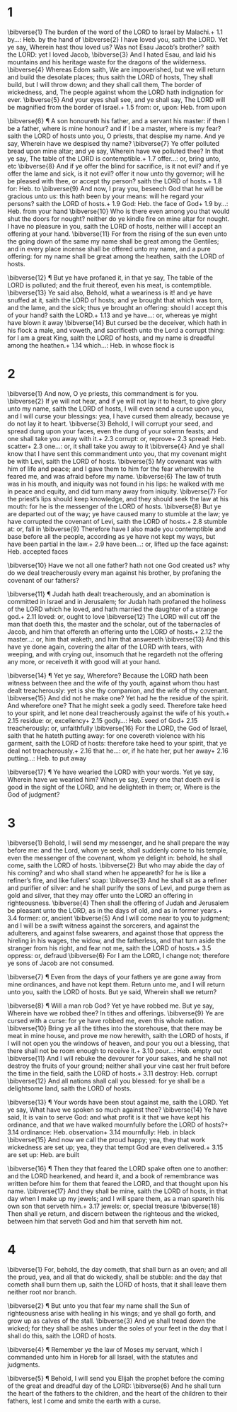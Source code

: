 # 1 
\bibverse{1} The burden of the word of the LORD to Israel by Malachi.+ 1.1 by…: Heb. by the hand of \bibverse{2} I have loved you, saith the LORD. Yet ye say, Wherein hast thou loved us? Was not Esau Jacob’s brother? saith the LORD: yet I loved Jacob, \bibverse{3} And I hated Esau, and laid his mountains and his heritage waste for the dragons of the wilderness. \bibverse{4} Whereas Edom saith, We are impoverished, but we will return and build the desolate places; thus saith the LORD of hosts, They shall build, but I will throw down; and they shall call them, The border of wickedness, and, The people against whom the LORD hath indignation for ever. \bibverse{5} And your eyes shall see, and ye shall say, The LORD will be magnified from the border of Israel.+ 1.5 from: or, upon: Heb. from upon 

\bibverse{6} ¶ A son honoureth his father, and a servant his master: if then I be a father, where is mine honour? and if I be a master, where is my fear? saith the LORD of hosts unto you, O priests, that despise my name. And ye say, Wherein have we despised thy name? \bibverse{7} Ye offer polluted bread upon mine altar; and ye say, Wherein have we polluted thee? In that ye say, The table of the LORD is contemptible.+ 1.7 offer…: or, bring unto, etc \bibverse{8} And if ye offer the blind for sacrifice, is it not evil? and if ye offer the lame and sick, is it not evil? offer it now unto thy governor; will he be pleased with thee, or accept thy person? saith the LORD of hosts.+ 1.8 for: Heb. to \bibverse{9} And now, I pray you, beseech God that he will be gracious unto us: this hath been by your means: will he regard your persons? saith the LORD of hosts.+ 1.9 God: Heb. the face of God+ 1.9 by…: Heb. from your hand \bibverse{10} Who is there even among you that would shut the doors for nought? neither do ye kindle fire on mine altar for nought. I have no pleasure in you, saith the LORD of hosts, neither will I accept an offering at your hand. \bibverse{11} For from the rising of the sun even unto the going down of the same my name shall be great among the Gentiles; and in every place incense shall be offered unto my name, and a pure offering: for my name shall be great among the heathen, saith the LORD of hosts. 

\bibverse{12} ¶ But ye have profaned it, in that ye say, The table of the LORD is polluted; and the fruit thereof, even his meat, is contemptible. \bibverse{13} Ye said also, Behold, what a weariness is it! and ye have snuffed at it, saith the LORD of hosts; and ye brought that which was torn, and the lame, and the sick; thus ye brought an offering: should I accept this of your hand? saith the LORD.+ 1.13 and ye have…: or, whereas ye might have blown it away \bibverse{14} But cursed be the deceiver, which hath in his flock a male, and voweth, and sacrificeth unto the Lord a corrupt thing: for I am a great King, saith the LORD of hosts, and my name is dreadful among the heathen.+ 1.14 which…: Heb. in whose flock is 

# 2 
\bibverse{1} And now, O ye priests, this commandment is for you. \bibverse{2} If ye will not hear, and if ye will not lay it to heart, to give glory unto my name, saith the LORD of hosts, I will even send a curse upon you, and I will curse your blessings: yea, I have cursed them already, because ye do not lay it to heart. \bibverse{3} Behold, I will corrupt your seed, and spread dung upon your faces, even the dung of your solemn feasts; and one shall take you away with it.+ 2.3 corrupt: or, reprove+ 2.3 spread: Heb. scatter+ 2.3 one…: or, it shall take you away to it \bibverse{4} And ye shall know that I have sent this commandment unto you, that my covenant might be with Levi, saith the LORD of hosts. \bibverse{5} My covenant was with him of life and peace; and I gave them to him for the fear wherewith he feared me, and was afraid before my name. \bibverse{6} The law of truth was in his mouth, and iniquity was not found in his lips: he walked with me in peace and equity, and did turn many away from iniquity. \bibverse{7} For the priest’s lips should keep knowledge, and they should seek the law at his mouth: for he is the messenger of the LORD of hosts. \bibverse{8} But ye are departed out of the way; ye have caused many to stumble at the law; ye have corrupted the covenant of Levi, saith the LORD of hosts.+ 2.8 stumble at: or, fall in \bibverse{9} Therefore have I also made you contemptible and base before all the people, according as ye have not kept my ways, but have been partial in the law.+ 2.9 have been…: or, lifted up the face against: Heb. accepted faces 

\bibverse{10} Have we not all one father? hath not one God created us? why do we deal treacherously every man against his brother, by profaning the covenant of our fathers? 

\bibverse{11} ¶ Judah hath dealt treacherously, and an abomination is committed in Israel and in Jerusalem; for Judah hath profaned the holiness of the LORD which he loved, and hath married the daughter of a strange god.+ 2.11 loved: or, ought to love \bibverse{12} The LORD will cut off the man that doeth this, the master and the scholar, out of the tabernacles of Jacob, and him that offereth an offering unto the LORD of hosts.+ 2.12 the master…: or, him that waketh, and him that answereth \bibverse{13} And this have ye done again, covering the altar of the LORD with tears, with weeping, and with crying out, insomuch that he regardeth not the offering any more, or receiveth it with good will at your hand. 

\bibverse{14} ¶ Yet ye say, Wherefore? Because the LORD hath been witness between thee and the wife of thy youth, against whom thou hast dealt treacherously: yet is she thy companion, and the wife of thy covenant. \bibverse{15} And did not he make one? Yet had he the residue of the spirit. And wherefore one? That he might seek a godly seed. Therefore take heed to your spirit, and let none deal treacherously against the wife of his youth.+ 2.15 residue: or, excellency+ 2.15 godly…: Heb. seed of God+ 2.15 treacherously: or, unfaithfully \bibverse{16} For the LORD, the God of Israel, saith that he hateth putting away: for one covereth violence with his garment, saith the LORD of hosts: therefore take heed to your spirit, that ye deal not treacherously.+ 2.16 that he…: or, if he hate her, put her away+ 2.16 putting…: Heb. to put away 

\bibverse{17} ¶ Ye have wearied the LORD with your words. Yet ye say, Wherein have we wearied him? When ye say, Every one that doeth evil is good in the sight of the LORD, and he delighteth in them; or, Where is the God of judgment? 

# 3 
\bibverse{1} Behold, I will send my messenger, and he shall prepare the way before me: and the Lord, whom ye seek, shall suddenly come to his temple, even the messenger of the covenant, whom ye delight in: behold, he shall come, saith the LORD of hosts. \bibverse{2} But who may abide the day of his coming? and who shall stand when he appeareth? for he is like a refiner’s fire, and like fullers’ soap: \bibverse{3} And he shall sit as a refiner and purifier of silver: and he shall purify the sons of Levi, and purge them as gold and silver, that they may offer unto the LORD an offering in righteousness. \bibverse{4} Then shall the offering of Judah and Jerusalem be pleasant unto the LORD, as in the days of old, and as in former years.+ 3.4 former: or, ancient \bibverse{5} And I will come near to you to judgment; and I will be a swift witness against the sorcerers, and against the adulterers, and against false swearers, and against those that oppress the hireling in his wages, the widow, and the fatherless, and that turn aside the stranger from his right, and fear not me, saith the LORD of hosts.+ 3.5 oppress: or, defraud \bibverse{6} For I am the LORD, I change not; therefore ye sons of Jacob are not consumed. 

\bibverse{7} ¶ Even from the days of your fathers ye are gone away from mine ordinances, and have not kept them. Return unto me, and I will return unto you, saith the LORD of hosts. But ye said, Wherein shall we return? 

\bibverse{8} ¶ Will a man rob God? Yet ye have robbed me. But ye say, Wherein have we robbed thee? In tithes and offerings. \bibverse{9} Ye are cursed with a curse: for ye have robbed me, even this whole nation. \bibverse{10} Bring ye all the tithes into the storehouse, that there may be meat in mine house, and prove me now herewith, saith the LORD of hosts, if I will not open you the windows of heaven, and pour you out a blessing, that there shall not be room enough to receive it.+ 3.10 pour…: Heb. empty out \bibverse{11} And I will rebuke the devourer for your sakes, and he shall not destroy the fruits of your ground; neither shall your vine cast her fruit before the time in the field, saith the LORD of hosts.+ 3.11 destroy: Heb. corrupt \bibverse{12} And all nations shall call you blessed: for ye shall be a delightsome land, saith the LORD of hosts. 

\bibverse{13} ¶ Your words have been stout against me, saith the LORD. Yet ye say, What have we spoken so much against thee? \bibverse{14} Ye have said, It is vain to serve God: and what profit is it that we have kept his ordinance, and that we have walked mournfully before the LORD of hosts?+ 3.14 ordinance: Heb. observation+ 3.14 mournfully: Heb. in black \bibverse{15} And now we call the proud happy; yea, they that work wickedness are set up; yea, they that tempt God are even delivered.+ 3.15 are set up: Heb. are built 

\bibverse{16} ¶ Then they that feared the LORD spake often one to another: and the LORD hearkened, and heard it, and a book of remembrance was written before him for them that feared the LORD, and that thought upon his name. \bibverse{17} And they shall be mine, saith the LORD of hosts, in that day when I make up my jewels; and I will spare them, as a man spareth his own son that serveth him.+ 3.17 jewels: or, special treasure \bibverse{18} Then shall ye return, and discern between the righteous and the wicked, between him that serveth God and him that serveth him not. 

# 4 
\bibverse{1} For, behold, the day cometh, that shall burn as an oven; and all the proud, yea, and all that do wickedly, shall be stubble: and the day that cometh shall burn them up, saith the LORD of hosts, that it shall leave them neither root nor branch. 

\bibverse{2} ¶ But unto you that fear my name shall the Sun of righteousness arise with healing in his wings; and ye shall go forth, and grow up as calves of the stall. \bibverse{3} And ye shall tread down the wicked; for they shall be ashes under the soles of your feet in the day that I shall do this, saith the LORD of hosts. 

\bibverse{4} ¶ Remember ye the law of Moses my servant, which I commanded unto him in Horeb for all Israel, with the statutes and judgments. 

\bibverse{5} ¶ Behold, I will send you Elijah the prophet before the coming of the great and dreadful day of the LORD: \bibverse{6} And he shall turn the heart of the fathers to the children, and the heart of the children to their fathers, lest I come and smite the earth with a curse. 